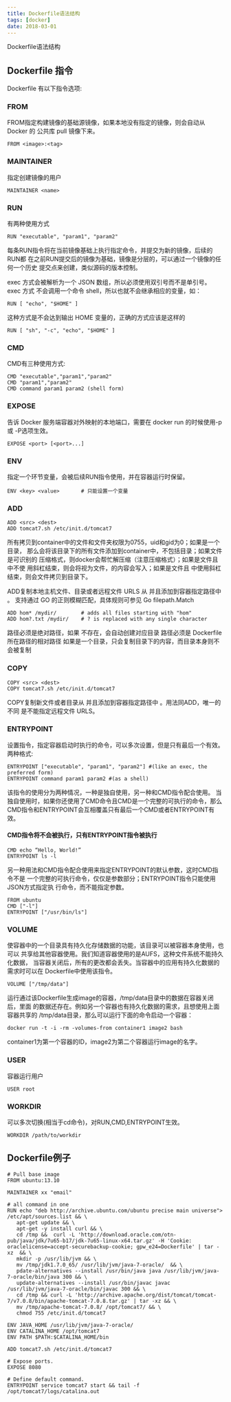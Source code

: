 ```yaml
---
title: Dockerfile语法结构
tags: [docker]
date: 2018-03-01
---
```

Dockerfile语法结构
## Dockerfile 指令

Dockerfile 有以下指令选项:
### FROM  
FROM指定构建镜像的基础源镜像，如果本地没有指定的镜像，则会自动从 Docker 的	公共库 pull 镜像下来。
```
FROM <image>:<tag> 
```

### MAINTAINER
指定创建镜像的用户
```
MAINTAINER <name>
```

### RUN
有两种使用方式
```
RUN "executable", "param1", "param2"
```
每条RUN指令将在当前镜像基础上执行指定命令，并提交为新的镜像，后续的RUN都	在之前RUN提交后的镜像为基础，镜像是分层的，可以通过一个镜像的任何一个历史	提交点来创建，类似源码的版本控制。

exec 方式会被解析为一个 JSON 数组，所以必须使用双引号而不是单引号。exec 方式	不会调用一个命令 shell，所以也就不会继承相应的变量，如：
```
RUN [ "echo", "$HOME" ]
```

这种方式是不会达到输出 HOME 变量的，正确的方式应该是这样的
```
RUN [ "sh", "-c", "echo", "$HOME" ]
```

### CMD
CMD有三种使用方式:
```
CMD "executable","param1","param2"
CMD "param1","param2"
CMD command param1 param2 (shell form)
```

### EXPOSE
告诉 Docker 服务端容器对外映射的本地端口，需要在 docker run 的时候使用-p或	-P选项生效。
```
EXPOSE <port> [<port>...]  
```

### ENV
指定一个环节变量，会被后续RUN指令使用，并在容器运行时保留。
```
ENV <key> <value>       # 只能设置一个变量
```

### ADD
```
ADD <src> <dest>
ADD tomcat7.sh /etc/init.d/tomcat7
```
所有拷贝到container中的文件和文件夹权限为0755，uid和gid为0；如果是一个目录，	那么会将该目录下的所有文件添加到container中，不包括目录；如果文件是可识别的	压缩格式，则docker会帮忙解压缩（注意压缩格式）；如果<src>是文件且<dest>中不使	用斜杠结束，则会将<dest>视为文件，<src>的内容会写入<dest>；如果<src>是文件且	<dest>中使用斜杠结束，则会<src>文件拷贝到<dest>目录下。

ADD复制本地主机文件、目录或者远程文件 URLS 从 并且添加到容器指定路径中 。
支持通过 GO 的正则模糊匹配，具体规则可参见 Go filepath.Match
```
ADD hom* /mydir/        # adds all files starting with "hom"
ADD hom?.txt /mydir/    # ? is replaced with any single character
```
路径必须是绝对路径，如果 不存在，会自动创建对应目录
路径必须是 Dockerfile 所在路径的相对路径
如果是一个目录，只会复制目录下的内容，而目录本身则不会被复制

### COPY
```
COPY <src> <dest>
COPY tomcat7.sh /etc/init.d/tomcat7
```
COPY复制新文件或者目录从 并且添加到容器指定路径中 。用法同ADD，唯一的不同	是不能指定远程文件 URLS。

### ENTRYPOINT
设置指令，指定容器启动时执行的命令，可以多次设置，但是只有最后一个有效。
两种格式:
```
ENTRYPOINT ["executable", "param1", "param2"] #(like an exec, the preferred form)  
ENTRYPOINT command param1 param2 #(as a shell) 
```
该指令的使用分为两种情况，一种是独自使用，另一种和CMD指令配合使用。
当独自使用时，如果你还使用了CMD命令且CMD是一个完整的可执行的命令，那么	CMD指令和ENTRYPOINT会互相覆盖只有最后一个CMD或者ENTRYPOINT有效。

#### CMD指令将不会被执行，只有ENTRYPOINT指令被执行  
```
CMD echo “Hello, World!”  
ENTRYPOINT ls -l  
```
另一种用法和CMD指令配合使用来指定ENTRYPOINT的默认参数，这时CMD指令不是	一个完整的可执行命令，仅仅是参数部分；ENTRYPOINT指令只能使用JSON方式指定执	行命令，而不能指定参数。
```
FROM ubuntu  
CMD ["-l"]  
ENTRYPOINT ["/usr/bin/ls"]
```

### VOLUME
使容器中的一个目录具有持久化存储数据的功能，该目录可以被容器本身使用，也可以	共享给其他容器使用。我们知道容器使用的是AUFS，这种文件系统不能持久化数据，	当容器关闭后，所有的更改都会丢失。当容器中的应用有持久化数据的需求时可以在	Dockerfile中使用该指令。
```
VOLUME ["/tmp/data"]
```
运行通过该Dockerfile生成image的容器，/tmp/data目录中的数据在容器关闭后，里面	的数据还存在。例如另一个容器也有持久化数据的需求，且想使用上面容器共享的	/tmp/data目录，那么可以运行下面的命令启动一个容器：
```
docker run -t -i -rm -volumes-from container1 image2 bash 
```
container1为第一个容器的ID，image2为第二个容器运行image的名字。

### USER 
容器运行用户
```
USER root
```

### WORKDIR
可以多次切换(相当于cd命令)，对RUN,CMD,ENTRYPOINT生效。
```
WORKDIR /path/to/workdir  
```

## Dockerfile例子

```
# Pull base image  
FROM ubuntu:13.10  
  
MAINTAINER xx "email"  
  
# all command in one
RUN echo "deb http://archive.ubuntu.com/ubuntu precise main universe"> /etc/apt/sources.list && \ 
   apt-get update && \
   apt-get -y install curl && \
   cd /tmp &&  curl -L 'http://download.oracle.com/otn-pub/java/jdk/7u65-b17/jdk-7u65-linux-x64.tar.gz' -H 'Cookie: oraclelicense=accept-securebackup-cookie; gpw_e24=Dockerfile' | tar -xz  && \
   mkdir -p /usr/lib/jvm && \
   mv /tmp/jdk1.7.0_65/ /usr/lib/jvm/java-7-oracle/  && \
   pdate-alternatives --install /usr/bin/java java /usr/lib/jvm/java-7-oracle/bin/java 300 && \
   update-alternatives --install /usr/bin/javac javac /usr/lib/jvm/java-7-oracle/bin/javac 300 && \
   cd /tmp && curl -L 'http://archive.apache.org/dist/tomcat/tomcat-7/v7.0.8/bin/apache-tomcat-7.0.8.tar.gz' | tar -xz && \
   mv /tmp/apache-tomcat-7.0.8/ /opt/tomcat7/ && \
   chmod 755 /etc/init.d/tomcat7 
 
ENV JAVA_HOME /usr/lib/jvm/java-7-oracle/  
ENV CATALINA_HOME /opt/tomcat7  
ENV PATH $PATH:$CATALINA_HOME/bin  

ADD tomcat7.sh /etc/init.d/tomcat7  

# Expose ports.  
EXPOSE 8080  
  
# Define default command.  
ENTRYPOINT service tomcat7 start && tail -f /opt/tomcat7/logs/catalina.out  
```